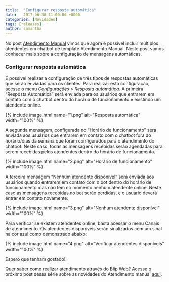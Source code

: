 ```yaml
---
title:  "Configurar resposta automática"
date:   2017-06-30 11:00:00 +0000
categories: [Novidades]
tags: [releases]
author: samantha
---
```


No post [Atendimento Manual](http://blog.blip.ai/2017/06/30/atendimento.html) vimos que agora é possível incluir múltiplos atendentes em chatbot de template Atendimento Manual. Neste post vamos conhecer mais sobre a configuração de mensagens automáticas.

<!--preview-->

### Configurar resposta automática

É possível realizar a configuração de três tipos de respostas automáticas que serão enviadas para os clientes. Para realizar esta configuração, acesse o menu *Configurações > Resposta automática*. A primeira “Resposta Automática” será enviada para os usuários que entrarem em contato com o chatbot dentro do horário de funcionamento e existindo um atendente online.

{% include image.html name="1.png" alt="Resposta automática" width="100%" %}

A segunda mensagem, configurada no “Horário de funcionamento” será enviada aos usuários que entrarem em contato com o chatbot fora do horário/dias da semana que foram configurados para o atendimento do chatbot. Neste caso, todas as mensagens recebidas serão agendadas para serem recebidas pelos atendentes dentro do horário de funcionamento.

{% include image.html name="2.png" alt="Horário de funcionamento" width="100%" %}

A terceira mensagem “Nenhum atendente disponível” será enviada aos usuários quando entrarem em contato com o bot dentro do horário de funcionamento mas não tem no momento nenhum atendente online. Neste caso as mensagens recebidas no bot serão perdidas, e o usuário deverá entrar em contato novamente.

{% include image.html name="3.png" alt="Nenhum atendente disponível" width="100%" %}

Para verificar se existem atendentes online, basta acessar o menu Canais de atendimento. Os atendentes disponíveis serão sinalizados com um sinal na cor azul como demonstrado abaixo:

{% include image.html name="4.png" alt="Verificar atendentes disponíveis" width="100%" %}

Espero que tenham gostado!!

Quer saber como realizar atendimento através do Blip Web? Acesse o próximo post dessa série sobre as novidades do Atendimento manual [aqui](http://blog.blip.ai/2017/06/30/atendimento-blip-web.html).






